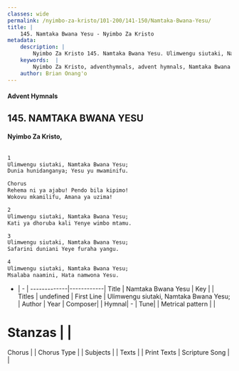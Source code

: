 ```yaml
---
classes: wide
permalink: /nyimbo-za-kristo/101-200/141-150/Namtaka-Bwana-Yesu/
title: |
    145. Namtaka Bwana Yesu - Nyimbo Za Kristo
metadata:
    description: |
        Nyimbo Za Kristo 145. Namtaka Bwana Yesu. Ulimwengu siutaki, Namtaka Bwana Yesu;  Dunia hunidanganya; Yesu yu mwaminifu.  Chorus	 Rehema ni ya ajabu! Pendo bila kipimo!  Wokovu mkamilifu, Amana ya uzima!  
    keywords:  |
        Nyimbo Za Kristo, adventhymnals, advent hymnals, Namtaka Bwana Yesu, Ulimwengu siutaki, Namtaka Bwana Yesu; . 
    author: Brian Onang'o
---
```


#### Advent Hymnals
## 145. NAMTAKA BWANA YESU
####  Nyimbo Za Kristo,

```txt

1
Ulimwengu siutaki, Namtaka Bwana Yesu; 
Dunia hunidanganya; Yesu yu mwaminifu.

Chorus	
Rehema ni ya ajabu! Pendo bila kipimo! 
Wokovu mkamilifu, Amana ya uzima!

2
Ulimwengu siutaki, Namtaka Bwana Yesu; 
Kati ya dhoruba kali Yenye wimbo mtamu.

3
Ulimwengu siutaki, Namtaka Bwana Yesu; 
Safarini duniani Yeye furaha yangu.

4
Ulimwengu siutaki, Namtaka Bwana Yesu; 
Msalaba naamini, Hata namwona Yesu.

```

- |   -  |
-------------|------------|
Title | Namtaka Bwana Yesu |
Key |  |
Titles | undefined |
First Line | Ulimwengu siutaki, Namtaka Bwana Yesu;  |
Author | 
Year | 
Composer| |
Hymnal|  - |
Tune|  |
Metrical pattern | |
# Stanzas |  |
Chorus |  |
Chorus Type |  |
Subjects | |
Texts |  |
Print Texts | 
Scripture Song |  |
    

